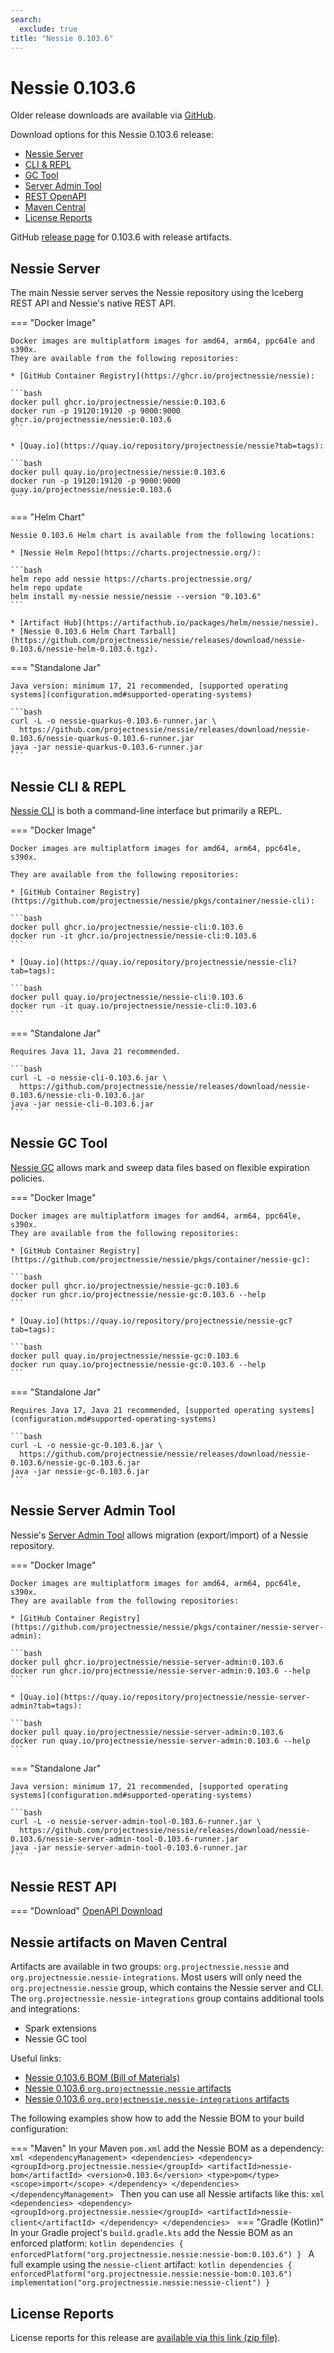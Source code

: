 ```yaml
---
search:
  exclude: true
title: "Nessie 0.103.6"
---
```


# Nessie 0.103.6

Older release downloads are available via [GitHub](https://github.com/projectnessie/nessie/releases).

Download options for this Nessie 0.103.6 release:

* [Nessie Server](#nessie-server)
* [CLI & REPL](#nessie-cli--repl)
* [GC Tool](#nessie-gc-tool)
* [Server Admin Tool](#nessie-server-admin-tool)
* [REST OpenAPI](#nessie-rest-api)
* [Maven Central](#nessie-artifacts-on-maven-central)
* [License Reports](#license-reports)

GitHub [release page](https://github.com/projectnessie/nessie/releases/tag/nessie-0.103.6) for 0.103.6 with release artifacts.

## Nessie Server

The main Nessie server serves the Nessie repository using the Iceberg REST API and Nessie's native REST API.

=== "Docker Image"

    Docker images are multiplatform images for amd64, arm64, ppc64le and s390x.
    They are available from the following repositories:

    * [GitHub Container Registry](https://ghcr.io/projectnessie/nessie):

    ```bash
    docker pull ghcr.io/projectnessie/nessie:0.103.6
    docker run -p 19120:19120 -p 9000:9000 ghcr.io/projectnessie/nessie:0.103.6
    ```

    * [Quay.io](https://quay.io/repository/projectnessie/nessie?tab=tags):

    ```bash
    docker pull quay.io/projectnessie/nessie:0.103.6
    docker run -p 19120:19120 -p 9000:9000 quay.io/projectnessie/nessie:0.103.6
    ```

=== "Helm Chart"

    Nessie 0.103.6 Helm chart is available from the following locations:

    * [Nessie Helm Repo](https://charts.projectnessie.org/):

    ```bash
    helm repo add nessie https://charts.projectnessie.org/
    helm repo update
    helm install my-nessie nessie/nessie --version "0.103.6"
    ```

    * [Artifact Hub](https://artifacthub.io/packages/helm/nessie/nessie).
    * [Nessie 0.103.6 Helm Chart Tarball](https://github.com/projectnessie/nessie/releases/download/nessie-0.103.6/nessie-helm-0.103.6.tgz).

=== "Standalone Jar"

    Java version: minimum 17, 21 recommended, [supported operating systems](configuration.md#supported-operating-systems)

    ```bash
    curl -L -o nessie-quarkus-0.103.6-runner.jar \
      https://github.com/projectnessie/nessie/releases/download/nessie-0.103.6/nessie-quarkus-0.103.6-runner.jar
    java -jar nessie-quarkus-0.103.6-runner.jar
    ```

## Nessie CLI & REPL

[Nessie CLI](cli.md) is both a command-line interface but primarily a REPL.

=== "Docker Image"

    Docker images are multiplatform images for amd64, arm64, ppc64le, s390x.

    They are available from the following repositories:

    * [GitHub Container Registry](https://github.com/projectnessie/nessie/pkgs/container/nessie-cli):

    ```bash
    docker pull ghcr.io/projectnessie/nessie-cli:0.103.6
    docker run -it ghcr.io/projectnessie/nessie-cli:0.103.6 
    ```

    * [Quay.io](https://quay.io/repository/projectnessie/nessie-cli?tab=tags):

    ```bash
    docker pull quay.io/projectnessie/nessie-cli:0.103.6
    docker run -it quay.io/projectnessie/nessie-cli:0.103.6
    ```

=== "Standalone Jar"

    Requires Java 11, Java 21 recommended.

    ```bash
    curl -L -o nessie-cli-0.103.6.jar \
      https://github.com/projectnessie/nessie/releases/download/nessie-0.103.6/nessie-cli-0.103.6.jar
    java -jar nessie-cli-0.103.6.jar
    ```

## Nessie GC Tool

[Nessie GC](gc.md) allows mark and sweep data files based on flexible expiration policies.

=== "Docker Image"

    Docker images are multiplatform images for amd64, arm64, ppc64le, s390x.
    They are available from the following repositories:

    * [GitHub Container Registry](https://github.com/projectnessie/nessie/pkgs/container/nessie-gc):

    ```bash
    docker pull ghcr.io/projectnessie/nessie-gc:0.103.6
    docker run ghcr.io/projectnessie/nessie-gc:0.103.6 --help
    ```

    * [Quay.io](https://quay.io/repository/projectnessie/nessie-gc?tab=tags):

    ```bash
    docker pull quay.io/projectnessie/nessie-gc:0.103.6
    docker run quay.io/projectnessie/nessie-gc:0.103.6 --help
    ```

=== "Standalone Jar"

    Requires Java 17, Java 21 recommended, [supported operating systems](configuration.md#supported-operating-systems)

    ```bash
    curl -L -o nessie-gc-0.103.6.jar \
      https://github.com/projectnessie/nessie/releases/download/nessie-0.103.6/nessie-gc-0.103.6.jar
    java -jar nessie-gc-0.103.6.jar
    ```

## Nessie Server Admin Tool

Nessie's [Server Admin Tool](export_import.md) allows migration (export/import) of a
Nessie repository.

=== "Docker Image"

    Docker images are multiplatform images for amd64, arm64, ppc64le, s390x.
    They are available from the following repositories:

    * [GitHub Container Registry](https://github.com/projectnessie/nessie/pkgs/container/nessie-server-admin):

    ```bash
    docker pull ghcr.io/projectnessie/nessie-server-admin:0.103.6
    docker run ghcr.io/projectnessie/nessie-server-admin:0.103.6 --help
    ```

    * [Quay.io](https://quay.io/repository/projectnessie/nessie-server-admin?tab=tags):

    ```bash
    docker pull quay.io/projectnessie/nessie-server-admin:0.103.6
    docker run quay.io/projectnessie/nessie-server-admin:0.103.6 --help
    ```

=== "Standalone Jar"

    Java version: minimum 17, 21 recommended, [supported operating systems](configuration.md#supported-operating-systems)

    ```bash
    curl -L -o nessie-server-admin-tool-0.103.6-runner.jar \
      https://github.com/projectnessie/nessie/releases/download/nessie-0.103.6/nessie-server-admin-tool-0.103.6-runner.jar
    java -jar nessie-server-admin-tool-0.103.6-runner.jar
    ```

## Nessie REST API

=== "Download"
    [OpenAPI Download](https://github.com/projectnessie/nessie/releases/download/nessie-0.103.6/nessie-openapi-0.103.6.yaml)

## Nessie artifacts on Maven Central

Artifacts are available in two groups: `org.projectnessie.nessie` and
`org.projectnessie.nessie-integrations`. Most users will only need the `org.projectnessie.nessie`
group, which contains the Nessie server and CLI. The `org.projectnessie.nessie-integrations` group
contains additional tools and integrations:

* Spark extensions
* Nessie GC tool

Useful links:

* [Nessie 0.103.6 BOM (Bill of Materials)](https://search.maven.org/artifact/org.projectnessie.nessie/nessie-bom/0.103.6/pom)
* [Nessie 0.103.6 `org.projectnessie.nessie` artifacts](https://search.maven.org/search?q=g:org.projectnessie.nessie%20v:0.103.6)
* [Nessie 0.103.6 `org.projectnessie.nessie-integrations` artifacts](https://search.maven.org/search?q=g:org.projectnessie.nessie-integrations%20v:0.103.6)

The following examples show how to add the Nessie BOM to your build configuration:

=== "Maven"
    In your Maven `pom.xml` add the Nessie BOM as a dependency:
    ```xml
    <dependencyManagement>
      <dependencies>
        <dependency>
          <groupId>org.projectnessie.nessie</groupId>
          <artifactId>nessie-bom</artifactId>
          <version>0.103.6</version>
          <type>pom</type>
          <scope>import</scope>
        </dependency>
      </dependencies>
    </dependencyManagement>
    ```
    Then you can use all Nessie artifacts like this:
    ```xml
    <dependencies>
      <dependency>
        <groupId>org.projectnessie.nessie</groupId>
        <artifactId>nessie-client</artifactId>
      </dependency>
    </dependencies>
    ```
=== "Gradle (Kotlin)"
    In your Gradle project's `build.gradle.kts` add the Nessie BOM as an enforced platform:
    ```kotlin
    dependencies {
      enforcedPlatform("org.projectnessie.nessie:nessie-bom:0.103.6")
    }
    ```
    A full example using the `nessie-client` artifact:
    ```kotlin
    dependencies {
      enforcedPlatform("org.projectnessie.nessie:nessie-bom:0.103.6")
      implementation("org.projectnessie.nessie:nessie-client")
    }
    ```

## License Reports

License reports for this release are [available via this link (zip file)](https://github.com/projectnessie/nessie/releases/download/nessie-0.103.6/nessie-aggregated-license-report-0.103.6.zip).
